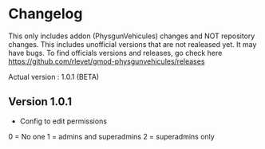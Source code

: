 # Changelog
This only includes addon (PhysgunVehicules) changes and NOT repository changes.
This includes unofficial versions that are not realeased yet. It may have bugs.
To find officials versions and releases, go check here https://github.com/rlevet/gmod-physgunvehicules/releases

Actual version : 1.0.1 (BETA)


## Version 1.0.1
- Config to edit permissions

0 = No one  1 = admins and superadmins  2 = superadmins only

